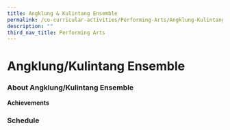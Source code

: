 ```yaml
---
title: Angklung & Kulintang Ensemble
permalink: /co-curricular-activities/Performing-Arts/Angklung-Kulintang-Ensemble/permalink
description: ""
third_nav_title: Performing Arts
---
```

Angklung/Kulintang Ensemble
============================


### About Angklung/Kulintang Ensemble

**Achievements**



### Schedule 


### 